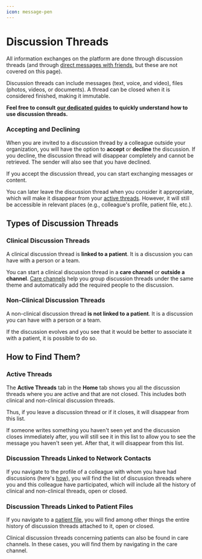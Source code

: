 ```yaml
---
icon: message-pen
---
```


# Discussion Threads

All information exchanges on the platform are done through discussion threads (and through [direct messages with friends](https://support-en.braver.net/for-professionals/network#your-friends), but these are not covered on this page).

Discussion threads can include messages (text, voice, and video), files (photos, videos, or documents). A thread can be closed when it is considered finished, making it immutable.

**Feel free to consult** [**our dedicated guides**](https://support-en.braver.net/guides/for-professionals/discussion-threads) **to quickly understand how to use discussion threads.**

### Accepting and Declining

When you are invited to a discussion thread by a colleague outside your organization, you will have the option to **accept** or **decline** the discussion. If you decline, the discussion thread will disappear completely and cannot be retrieved. The sender will also see that you have declined.

If you accept the discussion thread, you can start exchanging messages or content.

You can later leave the discussion thread when you consider it appropriate, which will make it disappear from your [active threads](discussion-threads.md#active-threads). However, it will still be accessible in relevant places (e.g., colleague's profile, patient file, etc.).

## Types of Discussion Threads

### Clinical Discussion Threads

A clinical discussion thread is **linked to a patient**. It is a discussion you can have with a person or a team.

You can start a clinical discussion thread in a **care channel** or **outside a channel**. [Care channels](care-channels.md) help you group discussion threads under the same theme and automatically add the required people to the discussion.

### Non-Clinical Discussion Threads

A non-clinical discussion thread **is not linked to a patient**. It is a discussion you can have with a person or a team.

If the discussion evolves and you see that it would be better to associate it with a patient, it is possible to do so.

## How to Find Them?

### Active Threads

The **Active Threads** tab in the **Home** tab shows you all the discussion threads where you are active and that are not closed. This includes both clinical and non-clinical discussion threads.

Thus, if you leave a discussion thread or if it closes, it will disappear from this list.

If someone writes something you haven't seen yet and the discussion closes immediately after, you will still see it in this list to allow you to see the message you haven't seen yet. After that, it will disappear from this list.

### Discussion Threads Linked to Network Contacts

If you navigate to the profile of a colleague with whom you have had discussions (here's [how](https://support-en.braver.net/guides/for-professionals/network/view-user-profiles-on-network)), you will find the list of discussion threads where you and this colleague have participated, which will include all the history of clinical and non-clinical threads, open or closed.

### Discussion Threads Linked to Patient Files

If you navigate to a [patient file](patient-files.md), you will find among other things the entire history of discussion threads attached to it, open or closed.

Clinical discussion threads concerning patients can also be found in care channels. In these cases, you will find them by navigating in the care channel.